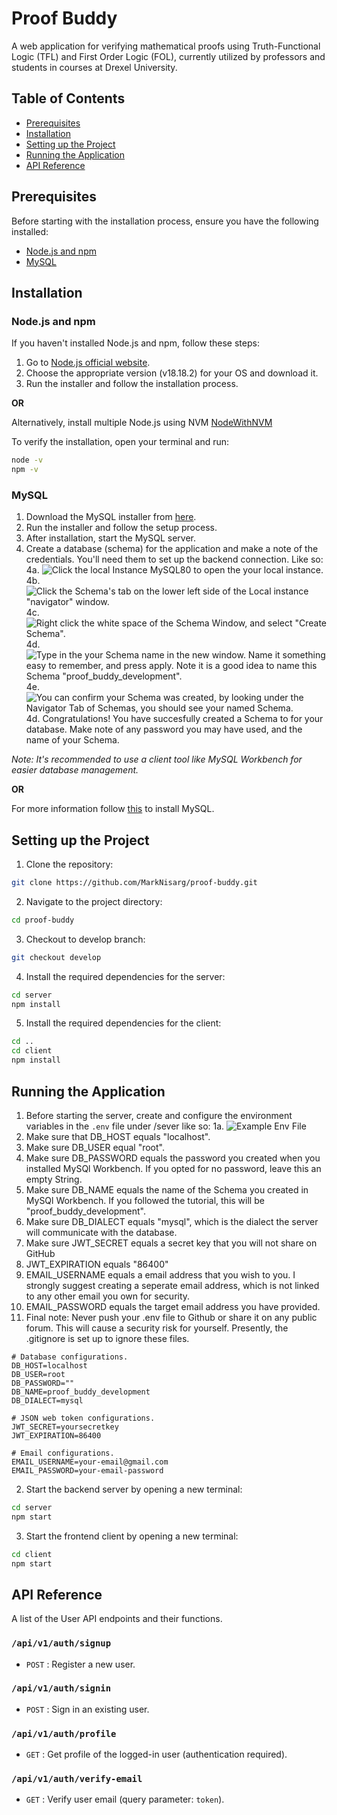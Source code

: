 # Proof Buddy
A web application for verifying mathematical proofs using Truth-Functional Logic (TFL) and First Order Logic (FOL), currently utilized by professors and students in courses at Drexel University.

## Table of Contents
- [Prerequisites](#prerequisites)
- [Installation](#installation)
- [Setting up the Project](#setting-up-the-project)
- [Running the Application](#running-the-application)
- [API Reference](#api-reference)

## Prerequisites

Before starting with the installation process, ensure you have the following installed:

- [Node.js and npm](https://nodejs.org/en/download/)
- [MySQL](https://dev.mysql.com/downloads/installer/)

## Installation

### Node.js and npm

If you haven't installed Node.js and npm, follow these steps:

1. Go to [Node.js official website](https://nodejs.org/en/download/).
2. Choose the appropriate version (v18.18.2) for your OS and download it.
3. Run the installer and follow the installation process.

**OR**

Alternatively, install multiple Node.js using NVM [NodeWithNVM](https://www.freecodecamp.org/news/node-version-manager-nvm-install-guide/)

To verify the installation, open your terminal and run:

```bash
node -v
npm -v
```

### MySQL

1. Download the MySQL installer from [here](https://dev.mysql.com/downloads/installer/).
2. Run the installer and follow the setup process.
3. After installation, start the MySQL server.
4. Create a database (schema) for the application and make a note of the credentials. You'll need them to set up the backend connection. Like so:
4a. ![Click the local Instance MySQL80 to open the your local instance.](<MySql Client.png>)
4b. ![Click the Schema's tab on the lower left side of the Local instance "navigator" window.](Schema_Tab-1.png)
4c. ![Right click the white space of the Schema Window, and select "Create Schema".](Create_Schema.png)
4d. ![Type in the your Schema name in the new window. Name it something easy to remember, and press apply. **Note** it is a good idea to name this Schema "proof_buddy_development".](Create_Schema_1.png)
4e. ![You can confirm your Schema was created, by looking under the Navigator Tab of Schemas, you should see your named Schema.](Create_Schema_2.png)
4d. Congratulations! You have succesfully created a Schema to for your database. Make note of any password you may have used, and the name of your Schema.
    

*Note: It's recommended to use a client tool like MySQL Workbench for easier database management.*

**OR**

For more information follow [this](https://www.w3schools.com/mysql/mysql_install_windows.asp) to install MySQL.

## Setting up the Project

1. Clone the repository:

```bash
git clone https://github.com/MarkNisarg/proof-buddy.git
```

2. Navigate to the project directory:

```bash
cd proof-buddy
```

3. Checkout to develop branch:

```bash
git checkout develop
```

4. Install the required dependencies for the server:

```bash
cd server
npm install
```

5. Install the required dependencies for the client:

```bash
cd ..
cd client
npm install
```


## Running the Application

1. Before starting the server, create and configure the environment variables in the `.env` file under /sever like so:
    1a. ![Example Env File](ENV_example.png)
2. Make sure that DB_HOST equals "localhost".
3. Make sure DB_USER equal "root".
4. Make sure DB_PASSWORD equals the password you created when you installed MySQl Workbench. If you opted for no password, leave this an empty String.
5. Make sure DB_NAME equals the name of the Schema you created in MySQl Workbench. If you followed the tutorial, this will be "proof_buddy_development".
6. Make sure DB_DIALECT equals "mysql", which is the dialect the server will communicate with the database.
7. Make sure JWT_SECRET equals a secret key that you will not share on GitHub
8. JWT_EXPIRATION equals "86400"
9. EMAIL_USERNAME equals a email address that you wish to you. I strongly suggest creating a seperate email address, which is not linked to any other email you own for security.
10. EMAIL_PASSWORD equals the target email address you have provided. 
11. Final note: Never push your .env file to Github or share it on any public forum. This will cause a security risk for yourself. Presently, the .gitignore is set up to ignore these files.

```
# Database configurations.
DB_HOST=localhost
DB_USER=root
DB_PASSWORD=""
DB_NAME=proof_buddy_development
DB_DIALECT=mysql

# JSON web token configurations.
JWT_SECRET=yoursecretkey
JWT_EXPIRATION=86400

# Email configurations.
EMAIL_USERNAME=your-email@gmail.com
EMAIL_PASSWORD=your-email-password
```

2. Start the backend server by opening a new terminal:

```bash
cd server
npm start
```
3. Start the frontend client by opening a new terminal:

```bash
cd client
npm start
```

## API Reference

A list of the User API endpoints and their functions.

### `/api/v1/auth/signup`

* `POST` : Register a new user.

### `/api/v1/auth/signin`

* `POST` : Sign in an existing user.

### `/api/v1/auth/profile`

* `GET` : Get profile of the logged-in user (authentication required).

### `/api/v1/auth/verify-email`

* `GET` : Verify user email (query parameter: `token`).

